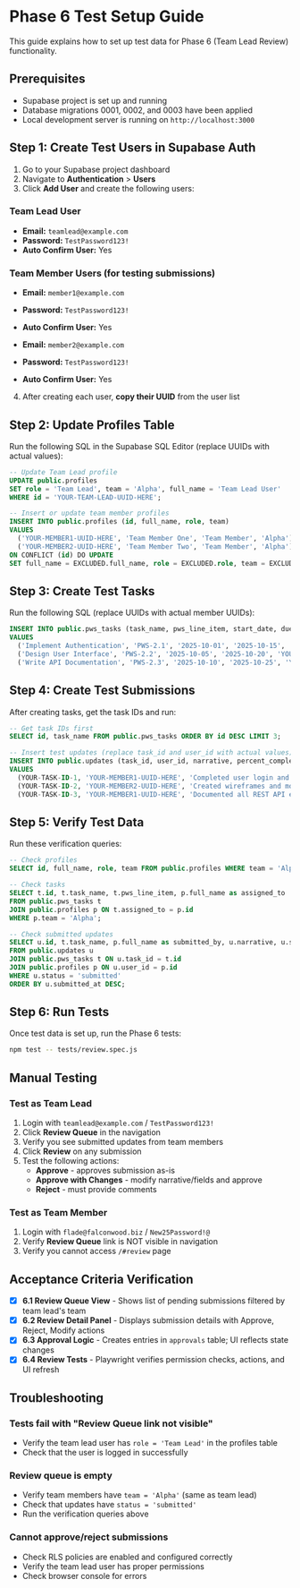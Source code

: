 # Phase 6 Test Setup Guide

This guide explains how to set up test data for Phase 6 (Team Lead Review) functionality.

## Prerequisites

- Supabase project is set up and running
- Database migrations 0001, 0002, and 0003 have been applied
- Local development server is running on `http://localhost:3000`

## Step 1: Create Test Users in Supabase Auth

1. Go to your Supabase project dashboard
2. Navigate to **Authentication** > **Users**
3. Click **Add User** and create the following users:

### Team Lead User
- **Email:** `teamlead@example.com`
- **Password:** `TestPassword123!`
- **Auto Confirm User:** Yes

### Team Member Users (for testing submissions)
- **Email:** `member1@example.com`
- **Password:** `TestPassword123!`
- **Auto Confirm User:** Yes

- **Email:** `member2@example.com`
- **Password:** `TestPassword123!`
- **Auto Confirm User:** Yes

4. After creating each user, **copy their UUID** from the user list

## Step 2: Update Profiles Table

Run the following SQL in the Supabase SQL Editor (replace UUIDs with actual values):

```sql
-- Update Team Lead profile
UPDATE public.profiles 
SET role = 'Team Lead', team = 'Alpha', full_name = 'Team Lead User'
WHERE id = 'YOUR-TEAM-LEAD-UUID-HERE';

-- Insert or update team member profiles
INSERT INTO public.profiles (id, full_name, role, team)
VALUES
  ('YOUR-MEMBER1-UUID-HERE', 'Team Member One', 'Team Member', 'Alpha'),
  ('YOUR-MEMBER2-UUID-HERE', 'Team Member Two', 'Team Member', 'Alpha')
ON CONFLICT (id) DO UPDATE
SET full_name = EXCLUDED.full_name, role = EXCLUDED.role, team = EXCLUDED.team;
```

## Step 3: Create Test Tasks

Run the following SQL (replace UUIDs with actual member UUIDs):

```sql
INSERT INTO public.pws_tasks (task_name, pws_line_item, start_date, due_date, assigned_to)
VALUES
  ('Implement Authentication', 'PWS-2.1', '2025-10-01', '2025-10-15', 'YOUR-MEMBER1-UUID-HERE'),
  ('Design User Interface', 'PWS-2.2', '2025-10-05', '2025-10-20', 'YOUR-MEMBER2-UUID-HERE'),
  ('Write API Documentation', 'PWS-2.3', '2025-10-10', '2025-10-25', 'YOUR-MEMBER1-UUID-HERE');
```

## Step 4: Create Test Submissions

After creating tasks, get the task IDs and run:

```sql
-- Get task IDs first
SELECT id, task_name FROM public.pws_tasks ORDER BY id DESC LIMIT 3;

-- Insert test updates (replace task_id and user_id with actual values)
INSERT INTO public.updates (task_id, user_id, narrative, percent_complete, blockers, short_status, status, submitted_at)
VALUES
  (YOUR-TASK-ID-1, 'YOUR-MEMBER1-UUID-HERE', 'Completed user login and registration forms. Integrated with Supabase Auth.', 75, 'Need to implement password reset functionality', 'In Progress', 'submitted', NOW() - INTERVAL '2 hours'),
  (YOUR-TASK-ID-2, 'YOUR-MEMBER2-UUID-HERE', 'Created wireframes and mockups for dashboard. Implemented responsive layout using Bootstrap.', 90, NULL, 'In Progress', 'submitted', NOW() - INTERVAL '1 hour'),
  (YOUR-TASK-ID-3, 'YOUR-MEMBER1-UUID-HERE', 'Documented all REST API endpoints with request/response examples.', 100, NULL, 'Complete', 'submitted', NOW() - INTERVAL '30 minutes');
```

## Step 5: Verify Test Data

Run these verification queries:

```sql
-- Check profiles
SELECT id, full_name, role, team FROM public.profiles WHERE team = 'Alpha';

-- Check tasks
SELECT t.id, t.task_name, t.pws_line_item, p.full_name as assigned_to
FROM public.pws_tasks t
JOIN public.profiles p ON t.assigned_to = p.id
WHERE p.team = 'Alpha';

-- Check submitted updates
SELECT u.id, t.task_name, p.full_name as submitted_by, u.narrative, u.status, u.submitted_at
FROM public.updates u
JOIN public.pws_tasks t ON u.task_id = t.id
JOIN public.profiles p ON u.user_id = p.id
WHERE u.status = 'submitted'
ORDER BY u.submitted_at DESC;
```

## Step 6: Run Tests

Once test data is set up, run the Phase 6 tests:

```bash
npm test -- tests/review.spec.js
```

## Manual Testing

### Test as Team Lead
1. Login with `teamlead@example.com` / `TestPassword123!`
2. Click **Review Queue** in the navigation
3. Verify you see submitted updates from team members
4. Click **Review** on any submission
5. Test the following actions:
   - **Approve** - approves submission as-is
   - **Approve with Changes** - modify narrative/fields and approve
   - **Reject** - must provide comments

### Test as Team Member
1. Login with `flade@falconwood.biz` / `New25Password!@`
2. Verify **Review Queue** link is NOT visible in navigation
3. Verify you cannot access `/#review` page

## Acceptance Criteria Verification

- [x] **6.1 Review Queue View** - Shows list of pending submissions filtered by team lead's team
- [x] **6.2 Review Detail Panel** - Displays submission details with Approve, Reject, Modify actions
- [x] **6.3 Approval Logic** - Creates entries in `approvals` table; UI reflects state changes
- [x] **6.4 Review Tests** - Playwright verifies permission checks, actions, and UI refresh

## Troubleshooting

### Tests fail with "Review Queue link not visible"
- Verify the team lead user has `role = 'Team Lead'` in the profiles table
- Check that the user is logged in successfully

### Review queue is empty
- Verify team members have `team = 'Alpha'` (same as team lead)
- Check that updates have `status = 'submitted'`
- Run the verification queries above

### Cannot approve/reject submissions
- Check RLS policies are enabled and configured correctly
- Verify the team lead user has proper permissions
- Check browser console for errors
